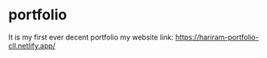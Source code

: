 # portfolio
It is my first ever decent portfolio
my website link: https://hariram-portfolio-cll.netlify.app/
